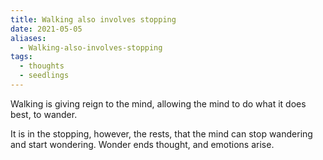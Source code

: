 ```yaml
---
title: Walking also involves stopping
date: 2021-05-05
aliases:
  - Walking-also-involves-stopping
tags:
  - thoughts
  - seedlings
---
```

Walking is giving reign to the mind, allowing the mind to do what it does best, to wander.

It is in the stopping, however, the rests, that the mind can stop wandering and start wondering. Wonder ends thought, and emotions arise.

